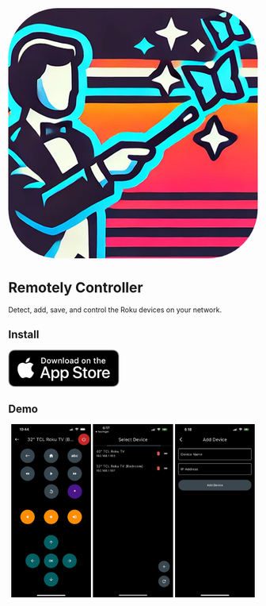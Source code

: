 <img src="/logo.jpg" style="border-radius: 100px" alt="Remotely Controller Logo" />

# Remotely Controller

Detect, add, save, and control the Roku devices on your network.

## Install

<p>
  <a
    href="https://apps.apple.com/us/app/remotely-controller/id6504736818"
    target="_blank"
  ><img src="/flutter/assets/app_store.png" alt="Download on the App Store" height="75" /></a>
</p>

## Demo

<p align="center">
  <img src="/flutter/assets/demo1.jpg" alt="CrayEye Demo 1" width="32%"/>
  <img src="/flutter/assets/demo2.jpg" alt="CrayEye Demo 2" width="32%"/>
  <img src="/flutter/assets/demo3.jpg" alt="CrayEye Demo 3" width="32%"/>
</p>

